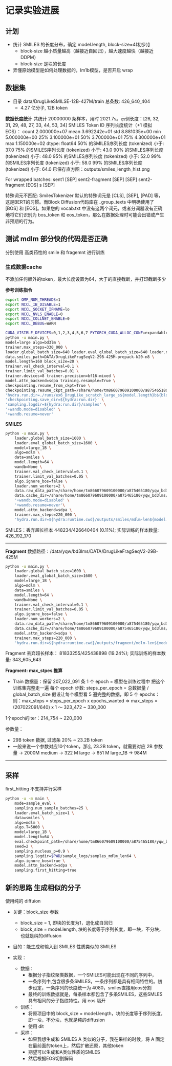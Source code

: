 # 记录实验进展

## 计划
- 统计 SMILES 的长度分布，确定 model.length, block-size=4(初步)】
  - block-size 越小质量越高（越接近自回归），越大速度越快（越接近DDPM） 
  - block-size 是块的长度
- 弄懂原始模型是如何处理数据的，lm1b模型，是否开启 wrap


## 数据集
- 目录 data/DrugLikeSMILSE-12B-427M/train 总条数: 426_640_404
  - 4.27 亿分子, 12B token

**数据长度统计**
共统计 20000000 条样本，用时 2021.7s。示例长度：[26, 32, 31, 29, 48, 27, 33, 44, 53, 34]
SMILES Token ID 序列长度统计（+1 模拟 EOS）：
count    2.000000e+07
mean     3.692242e+01
std      8.881035e+00
min      5.000000e+00
25%      3.100000e+01
50%      3.700000e+01
75%      4.300000e+01
max      1.150000e+02
dtype: float64
50% 的SMILES序列长度 (tokenized) 小于: 37.0
75% 的SMILES序列长度 (tokenized) 小于: 43.0
90% 的SMILES序列长度 (tokenized) 小于: 48.0
95% 的SMILES序列长度 (tokenized) 小于: 52.0
99% 的SMILES序列长度 (tokenized) 小于: 58.0
99% 的SMILES序列长度 (tokenized) 小于: 64.0
已保存直方图：outputs/smiles_length_hist.png

For wrapped batches:
sent1 [SEP] sent2-fragment [SEP]
[SEP] sent2-fragment [EOS] s [SEP]

特殊词元不匹配: SmilesTokenizer 默认的特殊词元是 [CLS], [SEP], [PAD] 等，这是BERT的习惯。而Block Diffusion代码库在 _group_texts 中明确使用了 [BOS] 和 [EOS]。如果您的 vocab.txt 中没有这两个词元，或者分词器没有正确地将它们识别为 bos_token 和 eos_token，那么在数据处理时可能会出错或产生非预期的行为。


## 测试 mdlm 部分快的代码是否正确
分别使用 高类药性的 smile 和 fragemnt 进行训练

### 生成数据cache
不添加任何额外的token，最大长度设置为64，大于的直接截断，并打印截断多少

**参考训练指令**
```bash
export OMP_NUM_THREADS=1
export NCCL_IB_DISABLE=1
export NCCL_SOCKET_IFNAME=lo
export NCCL_NVLS_ENABLE=0
export NCCL_COLLNET_ENABLE=0
export NCCL_DEBUG=WARN

CUDA_VISIBLE_DEVICES=0,1,2,3,4,5,6,7 PYTORCH_CUDA_ALLOC_CONF=expandable_segments:True WANDB_DIR=./runs PYTHONPATH=. \
python -u main.py \
model=large algo=bd3lm \
trainer.max_steps=330_000 \
loader.global_batch_size=640 loader.eval_global_batch_size=640 loader.num_workers=8 \
data.smiles_path=DATA/DrugLikeFragSeqV2-29B-425M-prepack-k20-n8 \
model.length=160 block_size=20 \
trainer.val_check_interval=0.1 \
trainer.limit_val_batches=0.01 \
trainer.devices=8 trainer.precision=bf16-mixed \
model.attn_backend=sdpa training.resample=True \
checkpointing.resume_from_ckpt=True \
checkpointing.resume_ckpt_path=/share/home/tm866079609100000/a875465180/yqw_bd3lms/bd3lms/runs/ex6_DrugLike_scratch_large_s160b20/20251014132103/runs/ex6_DrugLike_scratch_large_s160b20/20251014132103/checkpoints/0-150000.ckpt \
'hydra.run.dir=./runs/ex6_DrugLike_scratch_large_s${model.length}b${block_size}/${now:%Y%m%d%H%M%S}' \
'checkpointing.save_dir=${hydra:run.dir}' \
'sampling.logdir=${hydra:run.dir}/samples' \
'+wandb.mode=disabled' \
'+wandb.resume=never'

```


**SMILES**
```bash
python -u main.py \
    loader.global_batch_size=1600 \
    loader.eval_global_batch_size=1600 \
    model=large_1B \
    algo=mdlm \
    data=smiles \
    model.length=64 \
    wandb=None \
    trainer.val_check_interval=0.1 \
    trainer.limit_val_batches=0.05 \
    algo.ignore_bos=false \
    loader.num_workers=2 \
    data.raw_data_path=/share/home/tm866079609100000/a875465180/yqw_bd3lms/data/DrugLikeSMILSE-12B-427M \
    data.cache_dir=/share/home/tm866079609100000/a875465180/yqw_bd3lms/cache/cache-DrugLikeSMILES-12B-427M \
    '+wandb.mode=disabled' \
    '+wandb.resume=never'\
    model.attn_backend=sdpa \
    trainer.max_steps=220_000 \
    'hydra.run.dir=${hydra:runtime.cwd}/outputs/smiles/mdlm-len${model.length}/${now:%Y.%m.%d}/${now:%H%M%S}'
```

SMILES：丢弃超长样本 448234/426640404 (0.11%); 实际训练的样本数量: 426_192_170

---


**Fragment**
数据路径：/data/yqw/bd3lms/DATA/DrugLikeFragSeqV2-29B-425M

```bash
python -u main.py \
    loader.global_batch_size=1600 \
    loader.eval_global_batch_size=1600 \
    model=large_1B \
    algo=mdlm \
    data=smiles \
    model.length=64 \
    wandb=None \
    trainer.val_check_interval=0.1 \
    trainer.limit_val_batches=0.05 \
    algo.ignore_bos=false \
    loader.num_workers=2 \
    data.raw_data_path=/share/home/tm866079609100000/a875465180/yqw_bd3lms/DrugLikeFragSeqV2-29B-425M \
    data.cache_dir=/share/home/tm866079609100000/a875465180/yqw_bd3lms/cache/cache-DrugLikeFragSeqV2-29B-425M \
    model.attn_backend=sdpa \
    trainer.max_steps=220_000 \
    'hydra.run.dir=${hydra:runtime.cwd}/outputs/fragment/mdlm-len${model.length}/${now:%Y.%m.%d}/${now:%H%M%S}'
```

Fragment 丢弃超长样本： 81833255/425438898 (19.24%); 实际训练的样本数量: 343_605_643

**Fragment: max_stpes 推算**
- Train 数据量：保留 207_022_091 条
1 个 epoch = 模型在训练过程中 把这个训练集完整走一遍
每个 epoch 步数: steps_per_epoch = 总数据量 / global_batch_size
假设让每个模型看 5 遍完整的数据，即 5 个 epochs：
则：max_steps = steps_per_epoch x epochs_wanted
  =>  max_steps = (207022091/640)  x 1 ～  323_472 ~ 330_000

1个epoch的iter：214_754 ~ 220_000

参数量：
- 29B token 数据, 过滤条 20% ~ 23.2B token
- 一般来说一个参数对应10个token，那么 23.2B token，就需要对应 2B 参数量 -> 2000M
medium -> 322 M
large ->  651 M
large_1B -> 984M


---
## 采样
first_hitting 不支持并行采样
```bash
python -u -m main \
    mode=sample_eval \
    sampling.num_sample_batches=25 \
    loader.eval_batch_size=1 \
    data=smiles \
    algo=mdlm \
    algo.T=5000 \
    model=large_1B \
    model.length=64 \
    eval.checkpoint_path=/share/home/tm866079609100000/a875465180/yqw_bd3lms/bd3lms-alpha-main/outputs/smiles/mdlm-len64/2025.10.23/054208/checkpoints/0-80000.ckpt \
    seed=2 \
    sampling.nucleus_p=0.9 \
    sampling.logdir=$PWD/sample_logs/samples_mdlm_len64 \
    algo.ignore_bos=true \
    model.attn_backend=sdpa \
    sampling.first_hitting=true

```




## 新的思路 生成相似的分子
使用纯的 diffuion

- 关键：block_size 参数
  - block_size = 1, 即块的长度为1，退化成自回归
  - block_size = model.length, 块的长度等于序列长度，即一块，不分块，也就是纯的diffusion

- 目的：能生成和输入到 SMILES 性质类似的 SMILES
- 实现：
  - 数据：
    - 根据分子指纹聚类数据，一个SMILES可能出现在不同的序列中，
    - 一条序列中,包含很多条SMILES，一条序列都是具有相同特性的。初步设定，一条序列的长度统一为 4080，smiles直接用eos分割
    - 最终的训练数据就是，每条样本都包含了多条SMILES，这些SMLES具有相同的分子指纹特性。用 eos 隔开
  - 训练：
    - 将原项目中的 block_size = model.length，块的长度等于序列长度，即一块，不分块，也就是纯的diffusion
    - 使用 dit
  - 采样：
    - 如果我想生成和 SMILES A 类似的分子，我在采样的时候，将 A 固定在最前面的token上，然后扩散还原，其他token
    - 期望可以生成和A类似性质的SMLES
    - 然后根据EOS切割解码